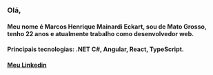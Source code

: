 ### Olá,

#### Meu nome é Marcos Henrique Mainardi Eckart, sou de Mato Grosso, tenho 22 anos e atualmente trabalho como desenvolvedor web.

#### Principais tecnologias: .NET C#, Angular, React, TypeScript.

#### [Meu Linkedin](https://www.linkedin.com/in/marcos-eckart/)

